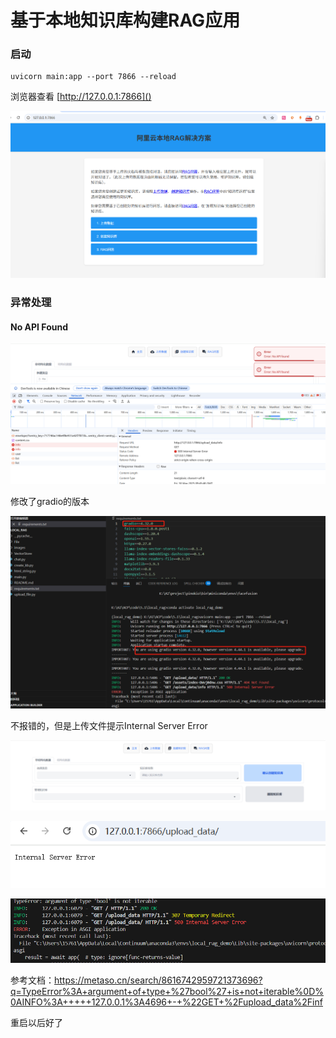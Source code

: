 # 基于本地知识库构建RAG应用



### 启动

```linux
uvicorn main:app --port 7866 --reload
```

浏览器查看 [http://127.0.0.1:7866]()



![image-20250530125646305](images/image-20250530125646305.png)



### 异常处理

#### No API Found

![image-20250530174604611](images/image-20250530174604611.png)



修改了gradio的版本

![2ceff04b860f1890428b1df1c850d89](images/2ceff04b860f1890428b1df1c850d89.png)



不报错的，但是上传文件提示Internal Server Error

![image-20250530185909536](images/image-20250530185909536.png)



![image-20250530185949363](images/image-20250530185949363.png)

![image-20250530190030859](images/image-20250530190030859.png)



参考文档：https://metaso.cn/search/8616742959721373696?q=TypeError%3A+argument+of+type+%27bool%27+is+not+iterable%0D%0AINFO%3A+++++127.0.0.1%3A4696+-+%22GET+%2Fupload_data%2Finf



重启以后好了